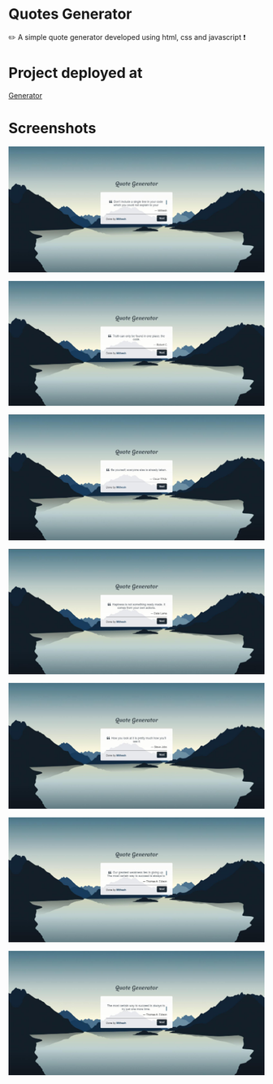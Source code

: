 # Quotes Generator
✏️ A simple quote generator developed using html, css and javascript ❗
 
# Project deployed at

<a href="https://mithesh14.github.io/Quotes-generator/">Generator</a>

# Screenshots 

![screenshots](https://github.com/Mithesh14/Quotes-generator/blob/main/images/image1.jpg)

![screenshots](https://github.com/Mithesh14/Quotes-generator/blob/main/images/image2.jpg)

![screenshots](https://github.com/Mithesh14/Quotes-generator/blob/main/images/image3.jpg)

![screenshots](https://github.com/Mithesh14/Quotes-generator/blob/main/images/image4.jpg)

![screenshots](https://github.com/Mithesh14/Quotes-generator/blob/main/images/image5.jpg)

![screenshots](https://github.com/Mithesh14/Quotes-generator/blob/main/images/image6.jpg)

![screenshots](https://github.com/Mithesh14/Quotes-generator/blob/main/images/image7.jpg)


